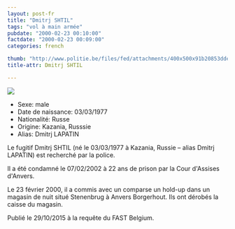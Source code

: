 ```yaml
---
layout: post-fr
title: "Dmitrj SHTIL"
tags: "vol à main armée"
pubdate: "2000-02-23 00:10:00"
factdate: "2000-02-23 00:09:00"
categories: french

thumb: "http://www.politie.be/files/fed/attachments/400x500x91b20853ddeedb44036628fd2982f744_thumb.jpg.pagespeed.ic.UfORR3dfCo.jpg"
title-attr: Dmitrj SHTIL

---
```


<div class="row">

  <div class="col-xs-12 col-md-4">
         <a class="thumbnail" href="http://www.politie.be/files/fed/attachments/400x500x91b20853ddeedb44036628fd2982f744_thumb.jpg.pagespeed.ic.UfORR3dfCo.jpg" title="Dmitrj Shtil">
           <img src="http://www.politie.be/files/fed/attachments/400x500x91b20853ddeedb44036628fd2982f744_thumb.jpg.pagespeed.ic.UfORR3dfCo.jpg" ></a>

  
  </div>
  <div class="col-xs-12 col-md-8">
 
<ul>
<li>Sexe: male</li>
<li>Date de naissance: 03/03/1977</li>
<li>Nationalité: Russe</li>
<li>Origine: Kazania, Russsie</li>
<li>Alias: Dmitrj LAPATIN</li>
</ul> 


<p>Le fugitif Dmitrj SHTIL (né le 03/03/1977 à Kazania, Russie  – alias Dmitrj LAPATIN) est recherché par la police.</p>
<p>Il a été condamné le 07/02/2002 à 22 ans de prison par la Cour d'Assises d'Anvers.</p>
<p>Le 23 février 2000, il a commis avec un comparse un hold-up dans un magasin de nuit situé Stenenbrug à Anvers Borgerhout. Ils ont dérobés la caisse du magasin.</p>
<p>Publié le 29/10/2015 à la requête du FAST Belgium.</p>
  
</div>


</div>


